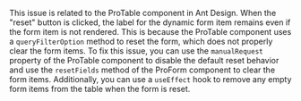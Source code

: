 This issue is related to the ProTable component in Ant Design. When the "reset" button is clicked, the label for the dynamic form item remains even if the form item is not rendered. This is because the ProTable component uses a `queryFilterOption` method to reset the form, which does not properly clear the form items. To fix this issue, you can use the `manualRequest` property of the ProTable component to disable the default reset behavior and use the `resetFields` method of the ProForm component to clear the form items. Additionally, you can use a `useEffect` hook to remove any empty form items from the table when the form is reset.

